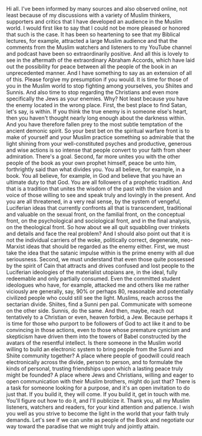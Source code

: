  Hi all. I've been informed by many sources and also observed online, not least because of my discussions with a variety of Muslim thinkers, supporters and critics that I have developed an audience in the Muslim world. I would first like to say that I could not be more pleased or honored that such is the case. It has been so heartening to see that my Biblical lectures, for example, attracted a large Muslim audience and that the comments from the Muslim watchers and listeners to my YouTube channel and podcast have been so extraordinarily positive. And all this is lovely to see in the aftermath of the extraordinary Abraham Accords, which have laid out the possibility for peace between all the people of the book in an unprecedented manner. And I have something to say as an extension of all of this. Please forgive my presumption if you would. It is time for those of you in the Muslim world to stop fighting among yourselves, you Shiites and Sunnis. And also time to stop regarding the Christians and even more specifically the Jews as your enemies. Why? Not least because you have the enemy located in the wrong place. First, the best place to find Satan, let's say, is within. If you think the true enemy is in someone else's heart, then you haven't thought nearly long enough about the darkness within. And you have therefore fallen prey to the most subtle temptation of the ancient demonic spirit. So your best bet on the spiritual warfare front is to make of yourself and your Muslim practice something so admirable that the light shining from your well-constituted psyches and productive, generous and wise actions is so intense that people convert to your faith from sheer admiration. There's a goal. Second, far more unites you with the other people of the book as your own prophet himself, peace be unto him, forthrightly said than what divides you. You all believe, for example, in a book. You all believe, for example, in God and believe that you have an ultimate duty to that God. You are all followers of a prophetic tradition. And that is a tradition that unites the wisdom of the past with the vision and voice of those willing to see and speak truly and lovingly in the present. And you are all threatened, in a very real sense, by the system of vengeful, Luciferian ideas that currently confronts all that is transcendent, traditional and valuable on the sexual front, on the familial front, on the conceptual front, on the psychological and sociological front, and in the final analysis, on the theological front. So how about we all quit squabbling over trinkets and details and face the real problem? And I should also point out that it is not the individual carriers of the woke, politically correct, degenerate, neo-Marxist ideas that should be regarded as the enemy either. First, we must take the idea that the satanic impulse within is the prime enemy with all due seriousness. Second, we must understand that even those quite possessed by the spirit of Cain that attracts and drives confused and lost people to the Luciferian ideologies of the materialist utopians are, in the ideal, fully redeemable and only partially consumed. Even the committed student ideologues who have, for example, attacked me and others like me rather viciously are generally, say, 90% or perhaps 80, reasonable and potentially civilized people who could still see the light. Muslims, reach across the sectarian divide. Shiites, find a Sunni pen pal. Communicate with someone on the other side. Sunnis, do the same. And then, maybe, reach out tentatively to a Christian or even, heaven forbid, a Jew. Because perhaps it is time for those who purport to be followers of God to act like it and to be convincing in those actions, even to those whose premature cynicism and skepticism have driven them into the towers of Babel constructed by the avatars of the resentful intellect. Is there someone in the Muslim world willing to build an electronic system to bring people from the Sunni and Shiite community together? A place where people of goodwill could reach electronically across the divide, person to person, and to formulate the kinds of personal, trusting friendships upon which a lasting peace truly might be founded? A place where Jews and Christians, willing and eager to open communication with their Muslim brothers, might do just that? There is a task for someone looking for a purpose, and it's an open invitation to do just that. If you build it, they will come. If you build it, get in touch with me. You'll figure out how to do it, and I'll publicize it. Thank you, all my Muslim listeners, watchers and readers, for your kind attention and patience. I wish you well as you strive to become the light in the world that your faith truly demands. Let's see if we can unite as people of the Book and negotiate our way toward the paradise that we might truly and jointly attain.